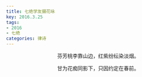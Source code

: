 ```yaml
---
title: 七绝学友摄花咏
key: 2016.3.25
tags: 
- 2016
- 七绝
categories: 律诗
---
```


<p align="center">芬芳桃李靠山边，红紫纷纭染淡烟。
</p>
<p align="center">甘为花痴同影下，只因约定在春前。
</p>
